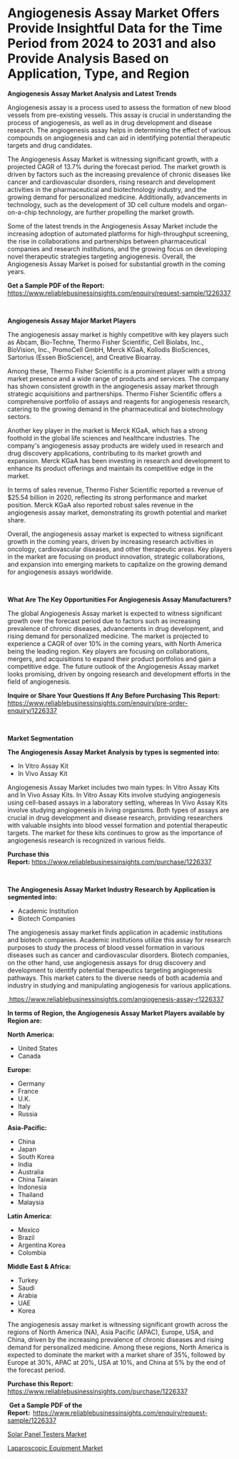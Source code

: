 <p><h1>Angiogenesis Assay Market Offers Provide Insightful Data for the Time Period from 2024 to 2031 and also Provide Analysis Based on Application, Type, and Region</h1></p><p><strong>Angiogenesis Assay Market Analysis and Latest Trends</strong></p>
<p><p>Angiogenesis assay is a process used to assess the formation of new blood vessels from pre-existing vessels. This assay is crucial in understanding the process of angiogenesis, as well as in drug development and disease research. The angiogenesis assay helps in determining the effect of various compounds on angiogenesis and can aid in identifying potential therapeutic targets and drug candidates.</p><p>The Angiogenesis Assay Market is witnessing significant growth, with a projected CAGR of 13.7% during the forecast period. The market growth is driven by factors such as the increasing prevalence of chronic diseases like cancer and cardiovascular disorders, rising research and development activities in the pharmaceutical and biotechnology industry, and the growing demand for personalized medicine. Additionally, advancements in technology, such as the development of 3D cell culture models and organ-on-a-chip technology, are further propelling the market growth.</p><p>Some of the latest trends in the Angiogenesis Assay Market include the increasing adoption of automated platforms for high-throughput screening, the rise in collaborations and partnerships between pharmaceutical companies and research institutions, and the growing focus on developing novel therapeutic strategies targeting angiogenesis. Overall, the Angiogenesis Assay Market is poised for substantial growth in the coming years.</p></p>
<p><strong>Get a Sample PDF of the Report:&nbsp;</strong> <a href="https://www.reliablebusinessinsights.com/enquiry/request-sample/1226337">https://www.reliablebusinessinsights.com/enquiry/request-sample/1226337</a></p>
<p>&nbsp;</p>
<p><strong>Angiogenesis Assay Major Market Players</strong></p>
<p><p>The angiogenesis assay market is highly competitive with key players such as Abcam, Bio-Techne, Thermo Fisher Scientific, Cell Biolabs, Inc., BioVision, Inc., PromoCell GmbH, Merck KGaA, Kollodis BioSciences, Sartorius (Essen BioScience), and Creative Bioarray. </p><p>Among these, Thermo Fisher Scientific is a prominent player with a strong market presence and a wide range of products and services. The company has shown consistent growth in the angiogenesis assay market through strategic acquisitions and partnerships. Thermo Fisher Scientific offers a comprehensive portfolio of assays and reagents for angiogenesis research, catering to the growing demand in the pharmaceutical and biotechnology sectors.</p><p>Another key player in the market is Merck KGaA, which has a strong foothold in the global life sciences and healthcare industries. The company's angiogenesis assay products are widely used in research and drug discovery applications, contributing to its market growth and expansion. Merck KGaA has been investing in research and development to enhance its product offerings and maintain its competitive edge in the market.</p><p>In terms of sales revenue, Thermo Fisher Scientific reported a revenue of $25.54 billion in 2020, reflecting its strong performance and market position. Merck KGaA also reported robust sales revenue in the angiogenesis assay market, demonstrating its growth potential and market share.</p><p>Overall, the angiogenesis assay market is expected to witness significant growth in the coming years, driven by increasing research activities in oncology, cardiovascular diseases, and other therapeutic areas. Key players in the market are focusing on product innovation, strategic collaborations, and expansion into emerging markets to capitalize on the growing demand for angiogenesis assays worldwide.</p></p>
<p>&nbsp;</p>
<p><strong>What Are The Key Opportunities For Angiogenesis Assay Manufacturers?</strong></p>
<p><p>The global Angiogenesis Assay market is expected to witness significant growth over the forecast period due to factors such as increasing prevalence of chronic diseases, advancements in drug development, and rising demand for personalized medicine. The market is projected to experience a CAGR of over 10% in the coming years, with North America being the leading region. Key players are focusing on collaborations, mergers, and acquisitions to expand their product portfolios and gain a competitive edge. The future outlook of the Angiogenesis Assay market looks promising, driven by ongoing research and development efforts in the field of angiogenesis.</p></p>
<p><strong>Inquire or Share Your Questions If Any Before Purchasing This Report:</strong> <a href="https://www.reliablebusinessinsights.com/enquiry/pre-order-enquiry/1226337">https://www.reliablebusinessinsights.com/enquiry/pre-order-enquiry/1226337</a></p>
<p>&nbsp;</p>
<p><strong>Market Segmentation</strong></p>
<p><strong>The Angiogenesis Assay Market Analysis by types is segmented into:</strong></p>
<p><ul><li>In Vitro Assay Kit</li><li>In Vivo Assay Kit</li></ul></p>
<p><p>Angiogenesis Assay Market includes two main types: In Vitro Assay Kits and In Vivo Assay Kits. In Vitro Assay Kits involve studying angiogenesis using cell-based assays in a laboratory setting, whereas In Vivo Assay Kits involve studying angiogenesis in living organisms. Both types of assays are crucial in drug development and disease research, providing researchers with valuable insights into blood vessel formation and potential therapeutic targets. The market for these kits continues to grow as the importance of angiogenesis research is recognized in various fields.</p></p>
<p><strong>Purchase this Report:&nbsp;</strong><a href="https://www.reliablebusinessinsights.com/purchase/1226337">https://www.reliablebusinessinsights.com/purchase/1226337</a></p>
<p>&nbsp;</p>
<p><strong>The Angiogenesis Assay Market Industry Research by Application is segmented into:</strong></p>
<p><ul><li>Academic Institution</li><li>Biotech Companies</li></ul></p>
<p><p>The angiogenesis assay market finds application in academic institutions and biotech companies. Academic institutions utilize this assay for research purposes to study the process of blood vessel formation in various diseases such as cancer and cardiovascular disorders. Biotech companies, on the other hand, use angiogenesis assays for drug discovery and development to identify potential therapeutics targeting angiogenesis pathways. This market caters to the diverse needs of both academia and industry in studying and manipulating angiogenesis for various applications.</p></p>
<p><a href="https://www.reliablebusinessinsights.com/angiogenesis-assay-r1226337">&nbsp;https://www.reliablebusinessinsights.com/angiogenesis-assay-r1226337</a></p>
<p><strong>In terms of Region, the Angiogenesis Assay Market Players available by Region are:</strong></p>
<p>
    <p> <strong> North America: </strong>
        <ul>
            <li>United States</li>
            <li>Canada</li>
        </ul>
        </p> 
    <p> <strong> Europe: </strong>
        <ul>
            <li>Germany</li>
            <li>France</li>
            <li>U.K.</li>
            <li>Italy</li>
            <li>Russia</li>
        </ul>
        </p> 
    <p> <strong> Asia-Pacific: </strong>
        <ul>
            <li>China</li>
            <li>Japan</li>
            <li>South Korea</li>
            <li>India</li>
            <li>Australia</li>
            <li>China Taiwan</li>
            <li>Indonesia</li>
            <li>Thailand</li>
            <li>Malaysia</li>
        </ul>
        </p> 
    <p> <strong> Latin America: </strong>
        <ul>
            <li>Mexico</li>
            <li>Brazil</li>
            <li>Argentina Korea</li>
            <li>Colombia</li>
        </ul>
        </p> 
    <p> <strong> Middle East & Africa: </strong>
        <ul>
            <li>Turkey</li>
            <li>Saudi</li>
            <li>Arabia</li>
            <li>UAE</li>
            <li>Korea</li>
        </ul>
    </p>
    </p>
<p><p>The angiogenesis assay market is witnessing significant growth across the regions of North America (NA), Asia Pacific (APAC), Europe, USA, and China, driven by the increasing prevalence of chronic diseases and rising demand for personalized medicine. Among these regions, North America is expected to dominate the market with a market share of 35%, followed by Europe at 30%, APAC at 20%, USA at 10%, and China at 5% by the end of the forecast period.</p></p>
<p><strong>Purchase this Report: </strong><a href="https://www.reliablebusinessinsights.com/purchase/1226337">https://www.reliablebusinessinsights.com/purchase/1226337</a></p>
<p>&nbsp;<strong>Get a Sample PDF of the Report:&nbsp;&nbsp;</strong><a href="https://www.reliablebusinessinsights.com/enquiry/request-sample/1226337">https://www.reliablebusinessinsights.com/enquiry/request-sample/1226337</a></p>
<p><strong></strong></p>
<p><p><a href="https://medium.com/@electatowne2023/solar-panel-testers-market-size-by-type-dc-voltage-measurements-up-to-1000v-dc-voltage-d8055cf6cd62">Solar Panel Testers Market</a></p><p><a href="https://github.com/nusratjahan12006/Market-Research-Report-List-2/blob/main/laparoscopic-equipment-market.md">Laparoscopic Equipment Market</a></p></p>